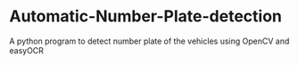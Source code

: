 # Automatic-Number-Plate-detection
A python program to detect number plate of the vehicles using OpenCV and easyOCR
